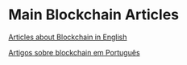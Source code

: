 # Main Blockchain Articles

[Articles about Blockchain in English](./en/)

[Artigos sobre blockchain em Português](./en/)
